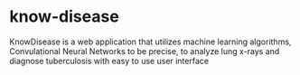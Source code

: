 # know-disease
KnowDisease is a web application that utilizes machine learning algorithms, Convulational Neural Networks to be precise, to analyze lung x-rays and diagnose tuberculosis with easy to use user interface
